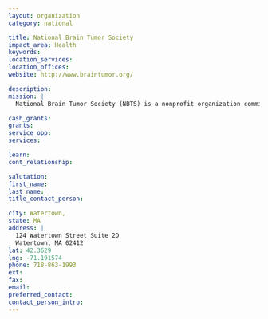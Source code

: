 ```yaml
---
layout: organization
category: national

title: National Brain Tumor Society
impact_area: Health
keywords: 
location_services: 
location_offices: 
website: http://www.braintumor.org/

description: 
mission: |
  National Brain Tumor Society (NBTS) is a nonprofit organization committed to finding a cure for brain tumors. We aggressively drive strategic research, advocate for public policies that meet the critical needs of the brain tumor community, and provide patient information.

cash_grants: 
grants: 
service_opp: 
services: 

learn: 
cont_relationship: 

salutation: 
first_name: 
last_name: 
title_contact_person: 

city: Watertown,
state: MA
address: |
  124 Watertown Street Suite 2D  
  Watertown, MA 02412
lat: 42.3629
lng: -71.191574
phone: 718-863-1993
ext: 
fax: 
email: 
preferred_contact: 
contact_person_intro: 
---
```


